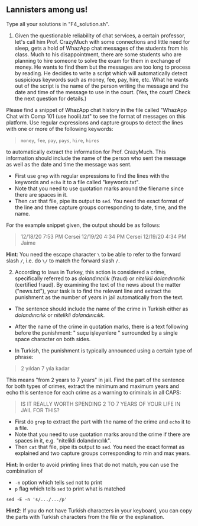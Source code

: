 ## Lannisters among us!

Type all your solutions in "F4_solution.sh".

1. Given the questionable reliability of chat services, a certain professor, let's call him Prof. CrazyMuch with some connections and little need for sleep, gets a hold of WhazApp chat messages of the students from his class. Much to his disappointment, there are some students who are planning to hire someone to solve the exam for them in exchange of money. He wants to find them but the messages are too long to process by reading. He decides to write a script which will automatically detect suspicious keywords such as money, fee, pay, hire, etc. What he wants out of the script is the name of the person writing the message and the date and time of the message to use in the court. (Yes, the court! Check the next question for details.)

Please find a snippet of WhazApp chat history in the file called "WhazApp Chat with Comp 101 (use hooli).txt" to see the format of messages on this platform. Use regular expressions and capture groups to detect the lines with one or more of the following keywords:

> `money`, `fee`, `pay`, `pays`, `hire`, `hires` 

to automatically extract the information for Prof. CrazyMuch. This information should include the name of the person who sent the message as well as the date and time the message was sent.

* First use `grep` with regular expressions to find the lines with the keywords and `echo` it to a file called "keywords.txt". 
* Note that you need to use quotation marks around the filename since there are spaces in it.
* Then `cat` that file, pipe its output to `sed`. You need the exact format of the line and three capture groups corresponding to date, time, and the name.

For the example snippet given, the output should be as follows:

> 12/18/20 7:53 PM Cersei
  12/19/20 4:34 PM Cersei
  12/19/20 4:34 PM Jaime

**Hint**: You need the escape character `\` to be able to refer to the forward slash `/`, i.e. do `\/` to match the forward slash `/`.

2. According to laws in Turkey, this action is considered a crime, specifically referred to as *dolandırıcılık* (fraud) or *nitelikli dolandırıcılık* (certified fraud). By examining the text of the news about the matter ("news.txt"), your task is to find the relevant line and extract the punishment as the number of years in jail automatically from the text. 

* The sentence should include the name of the crime in Turkish either as *dolandırıcılık* or *nitelikli dolandırıcılık*. 

* After the name of the crime in quotation marks, there is a text following before the punishment: " suçu işleyenlere " surrounded by a single space character on both sides.

* In Turkish, the punishment is typically announced using a certain type of phrase:

> 2 yıldan 7 yıla kadar

This means "from 2 years to 7 years" in jail. Find the part of the sentence for both types of crimes, extract the minimum and maximum years and echo this sentence for each crime as a warning to criminals in all CAPS:

> IS IT REALLY WORTH SPENDING 2 TO 7 YEARS OF YOUR LIFE IN JAIL FOR THIS?

* First do `grep` to extract the part with the name of the crime and `echo` it to a file.
* Note that you need to use quotation marks around the crime if there are spaces in it, e.g. "nitelikli dolandırıcılık".
* Then `cat` that file, pipe its output to `sed`. You need the exact format as explained and two capture groups corresponding to min and max years.

**Hint**: In order to avoid printing lines that do not match, you can use the combination of

* `-n` option which tells `sed` not to print
* `p` flag which tells `sed` to print what is matched

`sed -E -n 's/.../.../p'`

**Hint2**: If you do not have Turkish characters in your keyboard, you can copy the parts with Turkish characters from the file or the explanation.